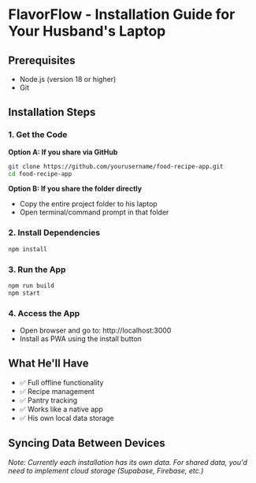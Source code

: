 # FlavorFlow - Installation Guide for Your Husband's Laptop

## Prerequisites
- Node.js (version 18 or higher)
- Git

## Installation Steps

### 1. Get the Code
**Option A: If you share via GitHub**
```bash
git clone https://github.com/yourusername/food-recipe-app.git
cd food-recipe-app
```

**Option B: If you share the folder directly**
- Copy the entire project folder to his laptop
- Open terminal/command prompt in that folder

### 2. Install Dependencies
```bash
npm install
```

### 3. Run the App
```bash
npm run build
npm start
```

### 4. Access the App
- Open browser and go to: http://localhost:3000
- Install as PWA using the install button

## What He'll Have
- ✅ Full offline functionality
- ✅ Recipe management
- ✅ Pantry tracking
- ✅ Works like a native app
- ✅ His own local data storage

## Syncing Data Between Devices
*Note: Currently each installation has its own data. For shared data, you'd need to implement cloud storage (Supabase, Firebase, etc.)*
